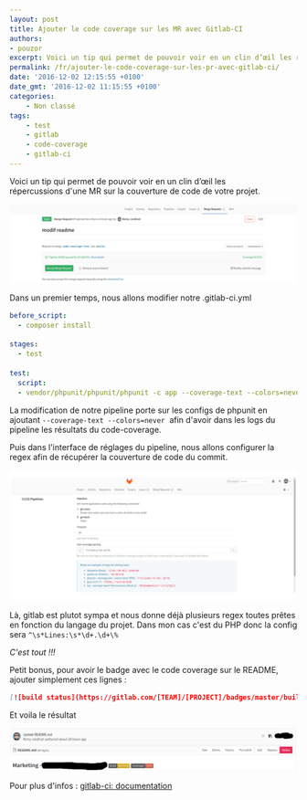 ```yaml
---
layout: post
title: Ajouter le code coverage sur les MR avec Gitlab-CI
authors:
- pouzor
excerpt: Voici un tip qui permet de pouvoir voir en un clin d’œil les répercussions d'une MR sur la couverture de code de votre projet.
permalink: /fr/ajouter-le-code-coverage-sur-les-pr-avec-gitlab-ci/
date: '2016-12-02 12:15:55 +0100'
date_gmt: '2016-12-02 11:15:55 +0100'
categories:
    - Non classé
tags:
    - test
    - gitlab
    - code-coverage
    - gitlab-ci
---
```



Voici un tip qui permet de pouvoir voir en un clin d’œil les répercussions d'une MR sur la couverture de code de votre projet.


![gitlab-ci-code-coverage](/assets/2016-12-02-gitlab-ci/gitlab-ci-code-coverage-1.png)

Dans un premier temps, nous allons modifier notre .gitlab-ci.yml

```yaml
before_script:
  - composer install

stages:
  - test

test:
  script:
  - vendor/phpunit/phpunit/phpunit -c app --coverage-text --colors=never
```

La modification de notre pipeline porte sur les configs de phpunit en ajoutant ```--coverage-text --colors=never```  afin d'avoir dans les logs du pipeline les résultats du code-coverage.

Puis dans l'interface de réglages du pipeline, nous allons configurer la regex afin de récupérer la couverture de code du commit.


![gitlab-ci-code-coverage](/assets/2016-12-02-gitlab-ci/gitlab-ci-code-coverage-2.png)

Là, gitlab est plutot sympa et nous donne déjà plusieurs regex toutes prêtes en fonction du langage du projet. Dans mon cas c'est du PHP donc la config sera ```^\s*Lines:\s*\d+.\d+\%```

*C'est tout !!!*

Petit bonus, pour avoir le badge avec le code coverage sur le README, ajouter simplement ces lignes :

```md
[![build status](https://gitlab.com/[TEAM]/[PROJECT]/badges/master/build.svg)](https://gitlab.com/[TEAM]/[PROJECT]/commits/master)
```

Et voila le résultat

![gitlab-ci-code-coverage](/assets/2016-12-02-gitlab-ci/gitlab-ci-code-coverage-3.png)

Pour plus d'infos : [gitlab-ci: documentation](https://docs.gitlab.com/ee/user/project/pipelines/settings.html#test-coverage-parsing)